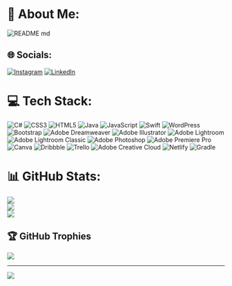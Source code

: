<!-- 
- 👋 Hiya, I’m Caitee.
- 💻 I've been a Front-End Developer for 10 years.
- 👀 I’m working towards becoming a Software Developer.
- 🌱 I’m currently learning iOS development with Swift and Android development with Java/Gradle.
- 📚 I'm currently pursuing a Bachelor of Computer Science at WGU.
- 💞️ I’m looking to collaborate on app development, anything Java-related, or a new language.
- 🏂 I love to learn, hike, snowboard, take photos, invest in stocks, and travel. -->
# 💫 About Me:
![README md](https://github.com/caiteesmith/caiteesmith/assets/7319667/a4aeb4a7-5f9f-487d-95dd-51ae6947efff)

<!-- # 💫 About Me:
- 👋 Hiya, I’m Caitee.<br>- 💻 I've been a Front-End Developer for 10 years.<br>- 👀 I’m working towards becoming Full-Stack Engineer.<br>- 🌱 I’m currently learning iOS development with Swift and Android development with Java/Gradle.<br>- 💞️ I’m looking to collaborate on app development, anything Java-related, or a new language.<br>- 🏂 I love to learn, hike, snowboard, take photos, invest in stocks, and travel. -->


## 🌐 Socials:
[![Instagram](https://img.shields.io/badge/Instagram-%23E4405F.svg?logo=Instagram&logoColor=white)](https://instagram.com/caiteecodes) [![LinkedIn](https://img.shields.io/badge/LinkedIn-%230077B5.svg?logo=linkedin&logoColor=white)](https://linkedin.com/in/caiteesmith) 

# 💻 Tech Stack:
![C#](https://img.shields.io/badge/c%23-%23239120.svg?style=for-the-badge&logo=csharp&logoColor=white) ![CSS3](https://img.shields.io/badge/css3-%231572B6.svg?style=for-the-badge&logo=css3&logoColor=white) ![HTML5](https://img.shields.io/badge/html5-%23E34F26.svg?style=for-the-badge&logo=html5&logoColor=white) ![Java](https://img.shields.io/badge/java-%23ED8B00.svg?style=for-the-badge&logo=openjdk&logoColor=white) ![JavaScript](https://img.shields.io/badge/javascript-%23323330.svg?style=for-the-badge&logo=javascript&logoColor=%23F7DF1E) ![Swift](https://img.shields.io/badge/swift-F54A2A?style=for-the-badge&logo=swift&logoColor=white) ![WordPress](https://img.shields.io/badge/WordPress-%23117AC9.svg?style=for-the-badge&logo=WordPress&logoColor=white) ![Bootstrap](https://img.shields.io/badge/bootstrap-%238511FA.svg?style=for-the-badge&logo=bootstrap&logoColor=white) ![Adobe Dreamweaver](https://img.shields.io/badge/Adobe%20Dreamweaver-FF61F6.svg?style=for-the-badge&logo=Adobe%20Dreamweaver&logoColor=white) ![Adobe Illustrator](https://img.shields.io/badge/adobe%20illustrator-%23FF9A00.svg?style=for-the-badge&logo=adobe%20illustrator&logoColor=white) ![Adobe Lightroom](https://img.shields.io/badge/Adobe%20Lightroom-31A8FF.svg?style=for-the-badge&logo=Adobe%20Lightroom&logoColor=white) ![Adobe Lightroom Classic](https://img.shields.io/badge/Adobe%20Lightroom%20Classic-31A8FF.svg?style=for-the-badge&logo=Adobe%20Lightroom%20Classic&logoColor=white) ![Adobe Photoshop](https://img.shields.io/badge/adobe%20photoshop-%2331A8FF.svg?style=for-the-badge&logo=adobe%20photoshop&logoColor=white) ![Adobe Premiere Pro](https://img.shields.io/badge/Adobe%20Premiere%20Pro-9999FF.svg?style=for-the-badge&logo=Adobe%20Premiere%20Pro&logoColor=white) ![Canva](https://img.shields.io/badge/Canva-%2300C4CC.svg?style=for-the-badge&logo=Canva&logoColor=white) ![Dribbble](https://img.shields.io/badge/Dribbble-EA4C89?style=for-the-badge&logo=dribbble&logoColor=white) ![Trello](https://img.shields.io/badge/Trello-%23026AA7.svg?style=for-the-badge&logo=Trello&logoColor=white) ![Adobe Creative Cloud](https://img.shields.io/badge/Adobe%20Creative%20Cloud-DA1F26.svg?style=for-the-badge&logo=Adobe%20Creative%20Cloud&logoColor=white) ![Netlify](https://img.shields.io/badge/netlify-%23000000.svg?style=for-the-badge&logo=netlify&logoColor=#00C7B7) ![Gradle](https://img.shields.io/badge/Gradle-02303A.svg?style=for-the-badge&logo=Gradle&logoColor=white)
# 📊 GitHub Stats:
![](https://github-readme-stats.vercel.app/api?username=caiteesmith&theme=tokyonight&hide_border=false&include_all_commits=true&count_private=true)<br/>
![](https://github-readme-streak-stats.herokuapp.com/?user=caiteesmith&theme=tokyonight&hide_border=false)<br/>
![](https://github-readme-stats.vercel.app/api/top-langs/?username=caiteesmith&theme=tokyonight&hide_border=false&include_all_commits=true&count_private=true&layout=compact)

## 🏆 GitHub Trophies
![](https://github-profile-trophy.vercel.app/?username=caiteesmith&theme=juicyfresh&no-frame=false&no-bg=false&margin-w=4)

---
[![](https://visitcount.itsvg.in/api?id=caiteesmith&icon=2&color=6)](https://visitcount.itsvg.in)

<!-- Proudly created with GPRM ( https://gprm.itsvg.in ) -->
